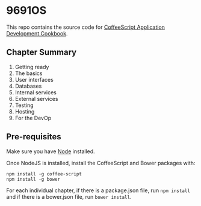 9691OS
======

This repo contains the source code for
[CoffeeScript Application Development Cookbook](https://www.packtpub.com/web-development/coffeescript-application-development-cookbook).

Chapter Summary
---------------
1. Getting ready
2. The basics
3. User interfaces
4. Databases
5. Internal services
6. External services
7. Testing
8. Hosting
9. For the DevOp

Pre-requisites
--------------
Make sure you have [Node](http://nodejs.org/) installed.

Once NodeJS is installed, install the CoffeeScript and Bower packages
with:

`npm install -g coffee-script`<br />
`npm install -g bower`

For each individual chapter, if there is a package.json file, run `npm install`
and if there is a bower.json file, run `bower install`.
